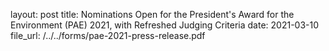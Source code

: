 layout: post
title:  Nominations Open for the President's Award for the Environment (PAE) 2021, with Refreshed Judging Criteria
date:   2021-03-10
file_url: /../../forms/pae-2021-press-release.pdf
